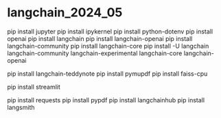 # langchain_2024_05

pip install jupyter
pip install ipykernel
pip install python-dotenv
pip install openai
pip install langchain
pip install langchain-openai
pip install langchain-community
pip install langchain-core
pip install -U langchain langchain-community langchain-experimental langchain-core langchain-openai

pip install langchain-teddynote
pip install pymupdf
pip install faiss-cpu

pip install streamlit

pip install requests
pip install pypdf
pip install langchainhub
pip install langsmith

